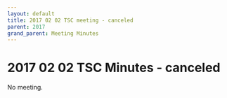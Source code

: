 ```yaml
---
layout: default
title: 2017 02 02 TSC meeting - canceled
parent: 2017
grand_parent: Meeting Minutes
---
```

# 2017 02 02 TSC Minutes - canceled

No meeting.

